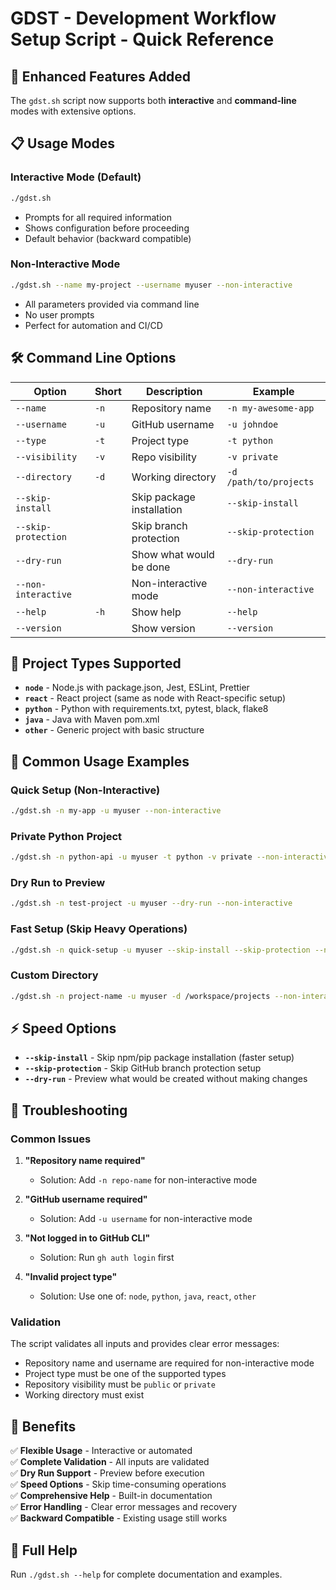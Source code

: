 # GDST - Development Workflow Setup Script - Quick Reference

## 🚀 **Enhanced Features Added**

The `gdst.sh` script now supports both **interactive** and **command-line** modes with extensive options.

## 📋 **Usage Modes**

### **Interactive Mode (Default)**
```bash
./gdst.sh
```
- Prompts for all required information
- Shows configuration before proceeding
- Default behavior (backward compatible)

### **Non-Interactive Mode**
```bash
./gdst.sh --name my-project --username myuser --non-interactive
```
- All parameters provided via command line
- No user prompts
- Perfect for automation and CI/CD

## 🛠️ **Command Line Options**

| Option | Short | Description | Example |
|--------|-------|-------------|---------|
| `--name` | `-n` | Repository name | `-n my-awesome-app` |
| `--username` | `-u` | GitHub username | `-u johndoe` |
| `--type` | `-t` | Project type | `-t python` |
| `--visibility` | `-v` | Repo visibility | `-v private` |
| `--directory` | `-d` | Working directory | `-d /path/to/projects` |
| `--skip-install` | | Skip package installation | `--skip-install` |
| `--skip-protection` | | Skip branch protection | `--skip-protection` |
| `--dry-run` | | Show what would be done | `--dry-run` |
| `--non-interactive` | | Non-interactive mode | `--non-interactive` |
| `--help` | `-h` | Show help | `--help` |
| `--version` | | Show version | `--version` |

## 🎯 **Project Types Supported**

- **`node`** - Node.js with package.json, Jest, ESLint, Prettier
- **`react`** - React project (same as node with React-specific setup)
- **`python`** - Python with requirements.txt, pytest, black, flake8
- **`java`** - Java with Maven pom.xml
- **`other`** - Generic project with basic structure

## 📝 **Common Usage Examples**

### **Quick Setup (Non-Interactive)**
```bash
./gdst.sh -n my-app -u myuser --non-interactive
```

### **Private Python Project**
```bash
./gdst.sh -n python-api -u myuser -t python -v private --non-interactive
```

### **Dry Run to Preview**
```bash
./gdst.sh -n test-project -u myuser --dry-run --non-interactive
```

### **Fast Setup (Skip Heavy Operations)**
```bash
./gdst.sh -n quick-setup -u myuser --skip-install --skip-protection --non-interactive
```

### **Custom Directory**
```bash
./gdst.sh -n project-name -u myuser -d /workspace/projects --non-interactive
```

## ⚡ **Speed Options**

- **`--skip-install`** - Skip npm/pip package installation (faster setup)
- **`--skip-protection`** - Skip GitHub branch protection setup
- **`--dry-run`** - Preview what would be created without making changes

## 🔧 **Troubleshooting**

### **Common Issues**

1. **"Repository name required"**
   - Solution: Add `-n repo-name` for non-interactive mode

2. **"GitHub username required"**
   - Solution: Add `-u username` for non-interactive mode

3. **"Not logged in to GitHub CLI"**
   - Solution: Run `gh auth login` first

4. **"Invalid project type"**
   - Solution: Use one of: `node`, `python`, `java`, `react`, `other`

### **Validation**

The script validates all inputs and provides clear error messages:
- Repository name and username are required for non-interactive mode
- Project type must be one of the supported types
- Repository visibility must be `public` or `private`
- Working directory must exist

## 🎉 **Benefits**

✅ **Flexible Usage** - Interactive or automated  
✅ **Complete Validation** - All inputs are validated  
✅ **Dry Run Support** - Preview before execution  
✅ **Speed Options** - Skip time-consuming operations  
✅ **Comprehensive Help** - Built-in documentation  
✅ **Error Handling** - Clear error messages and recovery  
✅ **Backward Compatible** - Existing usage still works  

## 📖 **Full Help**

Run `./gdst.sh --help` for complete documentation and examples.

